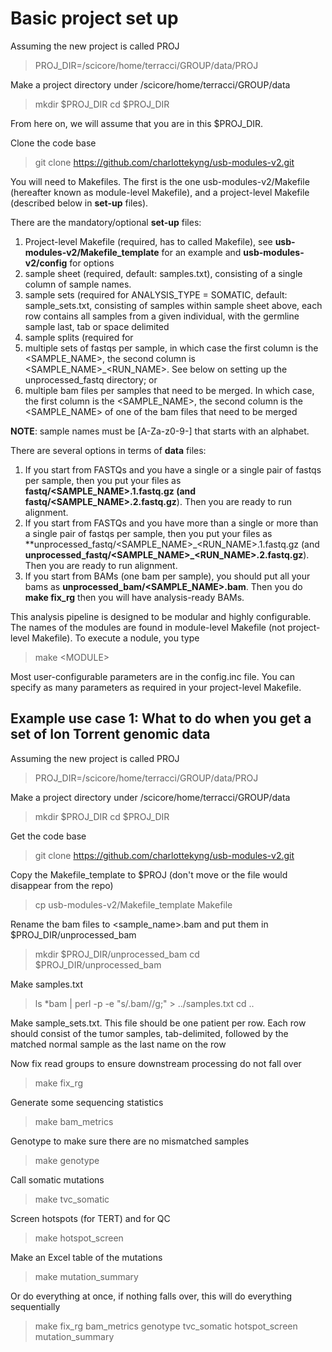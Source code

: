 # Basic project set up

Assuming the new project is called PROJ
> PROJ_DIR=/scicore/home/terracci/GROUP/data/PROJ

Make a project directory under /scicore/home/terracci/GROUP/data
> mkdir $PROJ_DIR
> cd $PROJ_DIR

From here on, we will assume that you are in this $PROJ_DIR.

Clone the code base
> git clone https://github.com/charlottekyng/usb-modules-v2.git

You will need to Makefiles. The first is the one usb-modules-v2/Makefile (hereafter known as module-level Makefile), and a project-level Makefile (described below in **set-up** files).

There are the mandatory/optional **set-up** files:
1. Project-level Makefile (required, has to called Makefile), see **usb-modules-v2/Makefile\_template** for an example and **usb-modules-v2/config** for options
1. sample sheet (required, default: samples.txt), consisting of a single column of sample names. 
1. sample sets (required for ANALYSIS_TYPE = SOMATIC, default: sample_sets.txt, consisting of samples within sample sheet above, each row contains all samples from a given individual, with the germline sample last, tab or space delimited
1. sample splits (required for 
  1. multiple sets of fastqs per sample, in which case the first column is the <SAMPLE_NAME>, the second column is <SAMPLE_NAME>\_<RUN_NAME>. See below on setting up the unprocessed\_fastq directory; or 
  1. multiple bam files per samples that need to be merged. In which case, the first column is the <SAMPLE_NAME>, the second column is the <SAMPLE_NAME> of one of the bam files that need to be merged

**NOTE**: sample names must be [A-Za-z0-9\-] that starts with an alphabet.

There are several options in terms of **data** files:
1. If you start from FASTQs and you have a single or a single pair of fastqs per sample, then you put your files as **fastq/<SAMPLE_NAME>.1.fastq.gz (and fastq/<SAMPLE_NAME>.2.fastq.gz**). Then you are ready to run alignment.
1. If you start from FASTQs and you have more than a single or more than a single pair of fastqs per sample, then you put your files as **unprocessed\_fastq/<SAMPLE_NAME>\_<RUN_NAME>.1.fastq.gz (and **unprocessed\_fastq/<SAMPLE_NAME>\_<RUN_NAME>.2.fastq.gz**). Then you are ready to run alignment.
1. If you start from BAMs (one bam per sample), you should put all your bams as **unprocessed\_bam/<SAMPLE\_NAME>.bam**. Then you do **make fix\_rg** then you will have analysis-ready BAMs.

This analysis pipeline is designed to be modular and highly configurable. The names of the modules are found in module-level Makefile (not project-level Makefile). To execute a nodule, you type
> make \<MODULE\>

Most user-configurable parameters are in the config.inc file. You can specify as many parameters as required in your project-level Makefile.



## Example use case 1: What to do when you get a set of Ion Torrent genomic data ##

Assuming the new project is called PROJ
> PROJ_DIR=/scicore/home/terracci/GROUP/data/PROJ

Make a project directory under /scicore/home/terracci/GROUP/data
> mkdir $PROJ_DIR
> cd $PROJ_DIR

Get the code base
> git clone https://github.com/charlottekyng/usb-modules-v2.git

Copy the Makefile_template to $PROJ (don't move or the file would disappear from the repo)
> cp usb-modules-v2/Makefile_template Makefile

Rename the bam files to <sample_name>.bam and put them in $PROJ_DIR/unprocessed_bam
> mkdir $PROJ_DIR/unprocessed_bam
> cd $PROJ_DIR/unprocessed_bam

Make samples.txt
> ls *bam | perl -p -e "s/\.bam//g;" > ../samples.txt
> cd ..

Make sample_sets.txt. This file should be one patient per row. Each row should consist of the tumor samples, tab-delimited, followed by the matched normal sample as the last name on the row

Now fix read groups to ensure downstream processing do not fall over
> make fix_rg

Generate some sequencing statistics
> make bam_metrics

Genotype to make sure there are no mismatched samples
> make genotype

Call somatic mutations
> make tvc_somatic

Screen hotspots (for TERT) and for QC
> make hotspot_screen

Make an Excel table of the mutations
> make mutation_summary

Or do everything at once, if nothing falls over, this will do everything sequentially
> make fix_rg bam_metrics genotype tvc_somatic hotspot_screen mutation_summary
